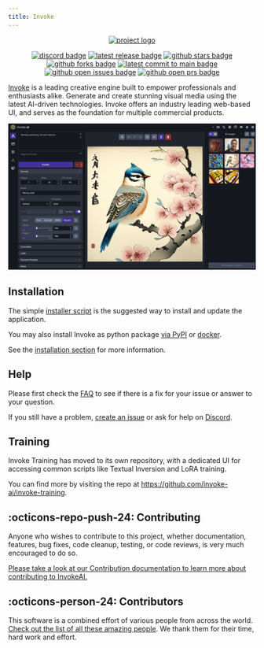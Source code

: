 ```yaml
---
title: Invoke
---
```


<!--
  The docs are generated with using mkdocs: https://www.mkdocs.org/

  To preview the docs locally, first install the requirements:
  ```sh
  pip install -e ".[docs]"
  ```

  Then run the mkdocs server with `mkdocs serve`, or, on Unix systems, `make docs`.
-->

<!-- CSS styling -->

<div align="center" markdown>

[![project logo](https://github.com/invoke-ai/InvokeAI/assets/31807370/6e3728c7-e90e-4711-905c-3b55844ff5be)](https://github.com/invoke-ai/InvokeAI)

[![discord badge]][discord link]
[![latest release badge]][latest release link]
[![github stars badge]][github stars link]
[![github forks badge]][github forks link]
[![latest commit to main badge]][latest commit to main link]
[![github open issues badge]][github open issues link]
[![github open prs badge]][github open prs link]

[discord badge]: https://flat.badgen.net/discord/members/ZmtBAhwWhy?icon=discord
[discord link]: https://discord.gg/ZmtBAhwWhy
[github forks badge]: https://flat.badgen.net/github/forks/invoke-ai/InvokeAI?icon=github
[github forks link]: https://useful-forks.github.io/?repo=lstein%2Fstable-diffusion
[github open issues badge]: https://flat.badgen.net/github/open-issues/invoke-ai/InvokeAI?icon=github
[github open issues link]: https://github.com/invoke-ai/InvokeAI/issues?q=is%3Aissue+is%3Aopen
[github open prs badge]: https://flat.badgen.net/github/open-prs/invoke-ai/InvokeAI?icon=github
[github open prs link]: https://github.com/invoke-ai/InvokeAI/pulls?q=is%3Apr+is%3Aopen
[github stars badge]: https://flat.badgen.net/github/stars/invoke-ai/InvokeAI?icon=github
[github stars link]: https://github.com/invoke-ai/InvokeAI/stargazers
[latest commit to main badge]: https://flat.badgen.net/github/last-commit/invoke-ai/InvokeAI/main?icon=github&color=yellow&label=last%20commit&cache=900
[latest commit to main link]: https://github.com/invoke-ai/InvokeAI/commits/main
[latest release badge]: https://flat.badgen.net/github/release/invoke-ai/InvokeAI/development?icon=github
[latest release link]: https://github.com/invoke-ai/InvokeAI/releases

</div>

<a href="https://github.com/invoke-ai/InvokeAI">Invoke</a> is a leading creative engine built to empower professionals and enthusiasts alike. Generate and create stunning visual media using the latest AI-driven technologies. Invoke offers an industry leading web-based UI, and serves as the foundation for multiple commercial products.

<div align="center"><img src="assets/invoke-web-server-1.png" width=640></div>

## Installation

The simple [installer script](installation/installer.md) is the suggested way to install and update the application.

You may also install Invoke as python package [via PyPI](installation/manual.md) or [docker](installation/docker.md).

See the [installation section](./installation/index.md) for more information.

## Help

Please first check the [FAQ](./faq.md) to see if there is a fix for your issue or answer to your question.

If you still have a problem, [create an issue](https://github.com/invoke-ai/InvokeAI/issues) or ask for help on [Discord](https://discord.gg/ZmtBAhwWhy).

## Training

Invoke Training has moved to its own repository, with a dedicated UI for accessing common scripts like Textual Inversion and LoRA training.

You can find more by visiting the repo at <https://github.com/invoke-ai/invoke-training>.

## :octicons-repo-push-24: Contributing

Anyone who wishes to contribute to this project, whether documentation,
features, bug fixes, code cleanup, testing, or code reviews, is very much
encouraged to do so.

[Please take a look at our Contribution documentation to learn more about contributing to InvokeAI.](contributing/CONTRIBUTING.md)

## :octicons-person-24: Contributors

This software is a combined effort of various people from across the world.
[Check out the list of all these amazing people](other/CONTRIBUTORS.md). We
thank them for their time, hard work and effort.
